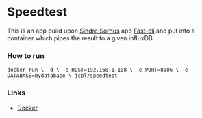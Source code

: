# Speedtest

This is an app build upon [Sindre Sorhus](https://github.com/sindresorhus) app [Fast-cli](https://github.com/sindresorhus/fast-cli) and put into a container which pipes the result to a given influxDB.

### How to run

`docker run \
	-d \
	-e HOST=192.168.1.108 \
	-e PORT=8086 \
	-e DATABASE=mydatabase \
	jcbl/speedtest`

### Links
* [Docker](https://hub.docker.com/r/jcbl/speedtest/)